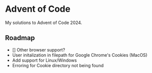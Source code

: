 # Advent of Code
My solutions to Advent of Code 2024.

## Roadmap
- [] Other browser support?
- User initalization in filepath for Google Chrome's Cookies (MacOS)
- Add support for Linux/Windows
- Erroring for Cookie directory not being found

